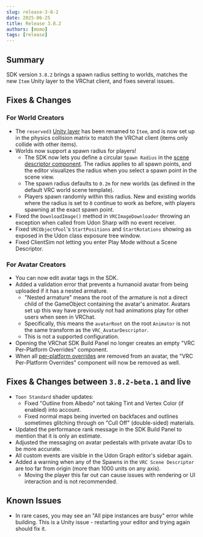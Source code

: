 ```yaml
---
slug: release-3-8-2
date: 2025-06-25
title: Release 3.8.2
authors: [momo]
tags: [release]
---
```

## Summary

SDK version `3.8.2` brings a spawn radius setting to worlds, matches the new `Item` Unity layer to the VRChat client, and fixes several issues.

<!--truncate-->

## Fixes & Changes

### For World Creators

- The `reserved3` [Unity layer](/worlds/layers/) has been renamed to `Item`, and is now set up in the physics collision matrix to match the VRChat client (items only collide with other items).
- Worlds now support a spawn radius for players!
    - The SDK now lets you define a circular `Spawn Radius` in the [scene descriptor component](/worlds/components/vrc_scenedescriptor). The radius applies to all spawn points, and the editor visualizes the radius when you select a spawn point in the scene view.
    - The spawn radius defaults to `0.2m` for new worlds (as defined in the default VRC world scene template).
    - Players spawn randomly within this radius. New and existing worlds where the radius is set to `0` continue to work as before, with players spawning at the exact spawn point.
- Fixed the `DownloadImage()` method in `VRCImageDownloader` throwing an exception when called from Udon Sharp with no event receiver.
- Fixed `VRCObjectPool`'s `StartPositions` and `StartRotations` showing as exposed in the Udon class exposure tree window.
- Fixed ClientSim not letting you enter Play Mode without a Scene Descriptor.

### For Avatar Creators

- You can now edit avatar tags in the SDK.
- Added a validation error that prevents a humanoid avatar from being uploaded if it has a nested armature.
    - "Nested armature" means the root of the armature is not a direct child of the GameObject containing the avatar's animator. Avatars set up this way have previously not had animations play for other users when seen in VRChat.
    - Specifically, this means the `avatarRoot` on the root `Animator` is not the same transform as the `VRC_AvatarDescriptor`.
    - This is not a supported configuration.
- Opening the VRChat SDK Build Panel no longer creates an empty "VRC Per-Platform Overrides" component.
- When all [per-platform overrides](/avatars/per-platform-avatar-overrides) are removed from an avatar, the "VRC Per-Platform Overrides" component will now be removed as well.


## Fixes & Changes between `3.8.2-beta.1` and live

- `Toon Standard` shader updates:
    - Fixed "Outline from Albedo" not taking Tint and Vertex Color (if enabled) into account.
    - Fixed normal maps being inverted on backfaces and outlines sometimes glitching through on "Cull Off" (double-sided) materials.
- Updated the performance rank message in the SDK Build Panel to mention that it is only an estimate.
- Adjusted the messaging on avatar pedestals with private avatar IDs to be more accurate.
- All custom events are visible in the Udon Graph editor's sidebar again.
- Added a warning when any of the Spawns in the `VRC Scene Descriptor` are too far from origin (more than 1000 units on any axis).
    - Moving the player this far out can cause issues with rendering or UI interaction and is not recommended.


## Known Issues

- In rare cases, you may see an "All pipe instances are busy" error while building. This is a Unity issue - restarting your editor and trying again should fix it.